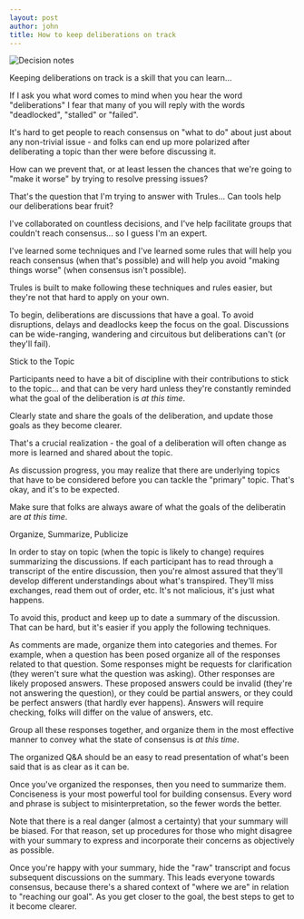 ```yaml
---
layout: post
author: john
title: How to keep deliberations on track
---
```


![Decision notes](/Trules-for-decisions/assets/images/DecisionNotes.jpg)

Keeping deliberations on track is a skill that you can learn...
<!--more-->
If I ask you what word comes to mind when you hear the word "deliberations"
I fear that many of you will reply with the words "deadlocked", "stalled" or "failed".

It's hard to get people to reach consensus on "what to do" about just about any non-trivial issue -
 and folks can end up more polarized after deliberating a topic than ther were before discussing it.

How can we prevent that, or at least lessen the chances that we're going to "make it worse" 
by trying to resolve pressing issues?

That's the question that I'm trying to answer with Trules... 
Can tools help our deliberations bear fruit?

I've collaborated on countless decisions, 
and I've help facilitate groups that couldn't reach consensus...
so I guess I'm an expert.

I've learned some techniques and I've learned some rules 
that will help you reach consensus (when that's possible)
and will help you avoid "making things worse" (when consensus isn't possible).

Trules is built to make following these techniques and rules easier, 
but they're not that hard to apply on your own.

To begin, deliberations are discussions that have a goal.
To avoid disruptions, delays and deadlocks keep the focus on the goal.
Discussions can be wide-ranging, wandering and circuitous 
but deliberations can't (or they'll fail). 

Stick to the Topic

Participants need to have a bit of discipline with their
contributions to stick to the topic... 
and that can be very hard unless they're constantly reminded
what the goal of the deliberation is *at this time*.

Clearly state and share the goals of the deliberation, 
and update those goals as they become clearer.

That's a crucial realization - 
the goal of a deliberation will often change as 
more is learned and shared about the topic.

As discussion progress, you may realize that there
are underlying topics that have to be considered
before you can tackle the "primary" topic.
That's okay, and it's to be expected.

Make sure that folks are always aware of what the
goals of the deliberatin are *at this time*.

Organize, Summarize, Publicize

In order to stay on topic (when the topic is likely to change)
requires summarizing the discussions. 
If each participant has to read through a transcript of the entire
discussion, then you're almost assured that they'll develop different
understandings about what's transpired. 
They'll miss exchanges, read them out of order, etc. 
It's not malicious, it's just what happens.

To avoid this, product and keep up to date a summary of the discussion.
That can be hard, but it's easier if you apply the following techniques.

As comments are made, organize them into categories and themes.
For example, when a question has been posed organize all of the responses related to that question.
Some responses might be requests for clarification (they weren't sure what the question was asking).
Other responses are likely proposed answers. These proposed answers could be invalid 
(they're not answering the question), or they could be partial answers, 
or they could be perfect answers (that hardly ever happens).
Answers will require checking, folks will differ on the value of answers, etc.

Group all these responses together, and organize them in the most effective manner to convey
what the state of consensus is *at this time*.

The organized Q&A should be an easy to read presentation of what's been said that is as clear as it can be.

Once you've organized the responses, then you need to summarize them. 
Conciseness is your most powerful tool for building consensus.
Every word and phrase is subject to misinterpretation, so the fewer words the better.

Note that there is a real danger (almost a certainty) that your summary will be biased.
For that reason, set up procedures for those who might disagree with your summary to express 
and incorporate their concerns as objectively as possible.

Once you're happy with your summary, hide the "raw" transcript and focus subsequent discussions on the summary.
This leads everyone towards consensus, 
because there's a shared context of "where we are" in relation to "reaching our goal".
As you get closer to the goal, the best steps to get to it become clearer.









